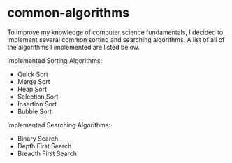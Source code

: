 # common-algorithms
To improve my knowledge of computer science fundamentals, I decided to implement several common sorting and searching algorithms. A list of all of the algorithms I implemented are listed below.


Implemented Sorting Algorithms:
<ul>
<li>Quick Sort</li>
<li>Merge Sort</li>
<li>Heap Sort</li>
<li>Selection Sort</li>
<li>Insertion Sort</li>
<li>Bubble Sort</li>
</ul>

Implemented Searching Algorithms:
<ul>
<li>Binary Search</li>
<li>Depth First Search</li>
<li>Breadth First Search</li>
</ul>

